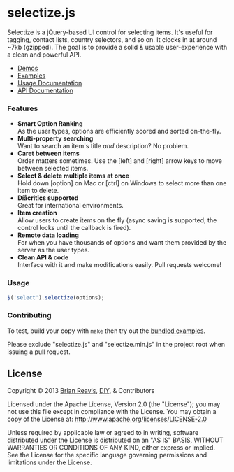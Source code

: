 # selectize.js

Selectize is a jQuery-based UI control for selecting items. It's useful for tagging, contact lists, country selectors, and so on. It clocks in at around ~7kb (gzipped). The goal is to provide a solid & usable user-experience with a clean and powerful API.

- [Demos](http://brianreavis.github.io/selectize.js/)
- [Examples](examples/)
- [Usage Documentation](docs/usage.md)
- [API Documentation](docs/api.md)

### Features

- **Smart Option Ranking**<br>As the user types, options are efficiently scored and sorted on-the-fly.
- **Multi-property searching**<br>Want to search an item's title *and* description? No problem.
- **Caret between items**<br>Order matters sometimes. Use the [left] and [right] arrow keys to move between selected items.</li>
- **Select &amp; delete multiple items at once**<br>Hold down [option] on Mac or [ctrl] on Windows to select more than one item to delete.
- **Díåcritîçs supported**<br>Great for international environments.
- **Item creation**<br>Allow users to create items on the fly (async saving is supported; the control locks until the callback is fired).
- **Remote data loading**<br>For when you have thousands of options and want them provided by the server as the user types.
- **Clean API &amp; code**<br>Interface with it and make modifications easily. Pull requests welcome!

### Usage

```js
$('select').selectize(options);
```

### Contributing

To test, build your copy with `make` then try out the [bundled examples](examples/).

Please exclude "selectize.js" and "selectize.min.js" in the project root when issuing a pull request.

## License

Copyright &copy; 2013 [Brian Reavis](http://twitter.com/brianreavis), [DIY](https://diy.org), & Contributors

Licensed under the Apache License, Version 2.0 (the "License"); you may not use this file except in compliance with the License. You may obtain a copy of the License at: http://www.apache.org/licenses/LICENSE-2.0

Unless required by applicable law or agreed to in writing, software distributed under the License is distributed on an "AS IS" BASIS, WITHOUT WARRANTIES OR CONDITIONS OF ANY KIND, either express or implied. See the License for the specific language governing permissions and limitations under the License.